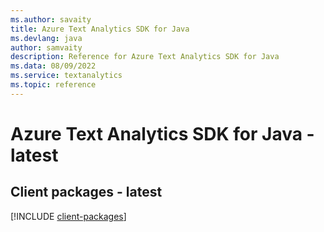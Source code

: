 ```yaml
---
ms.author: savaity
title: Azure Text Analytics SDK for Java
ms.devlang: java
author: samvaity
description: Reference for Azure Text Analytics SDK for Java
ms.data: 08/09/2022
ms.service: textanalytics
ms.topic: reference
---
```

# Azure Text Analytics SDK for Java - latest

## Client packages - latest
[!INCLUDE [client-packages](text-analytics-client-index.md)]